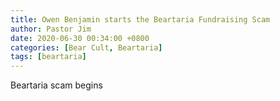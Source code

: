 ```yaml
---
title: Owen Benjamin starts the Beartaria Fundraising Scam
author: Pastor Jim
date: 2020-06-30 00:34:00 +0800
categories: [Bear Cult, Beartaria]
tags: [beartaria]
---
```


Beartaria scam begins
